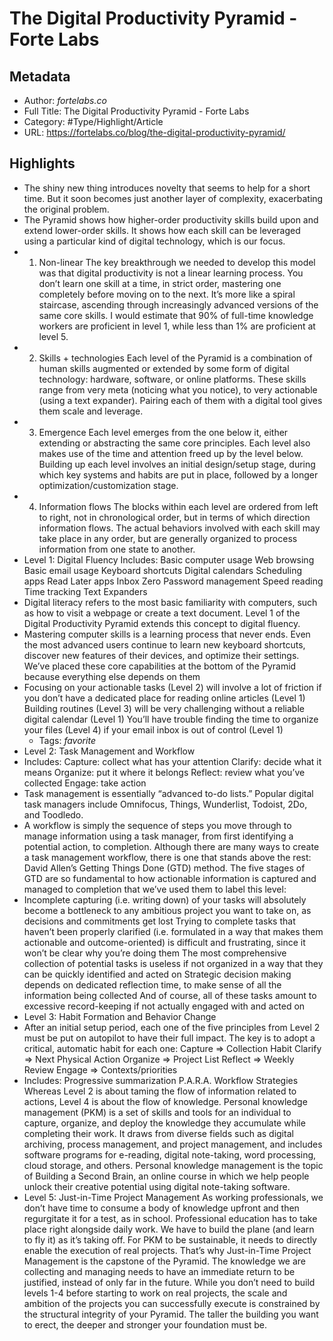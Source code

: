 # The Digital Productivity Pyramid - Forte Labs

## Metadata

* Author: *fortelabs.co*
* Full Title: The Digital Productivity Pyramid - Forte Labs
* Category: #Type/Highlight/Article
* URL: https://fortelabs.co/blog/the-digital-productivity-pyramid/

## Highlights

* The shiny new thing introduces novelty that seems to help for a short time. But it soon becomes just another layer of complexity, exacerbating the original problem.
* The Pyramid shows how higher-order productivity skills build upon and extend lower-order skills. It shows how each skill can be leveraged using a particular kind of digital technology, which is our focus.
* 
  1. Non-linear
     The key breakthrough we needed to develop this model was that digital productivity is not a linear learning process. You don’t learn one skill at a time, in strict order, mastering one completely before moving on to the next.
     It’s more like a spiral staircase, ascending through increasingly advanced versions of the same core skills. I would estimate that 90% of full-time knowledge workers are proficient in level 1, while less than 1% are proficient at level 5.
* 
  2. Skills + technologies
     Each level of the Pyramid is a combination of human skills augmented or extended by some form of digital technology: hardware, software, or online platforms.
     These skills range from very meta (noticing what you notice), to very actionable (using a text expander). Pairing each of them with a digital tool gives them scale and leverage.
* 
  3. Emergence
     Each level emerges from the one below it, either extending or abstracting the same core principles. Each level also makes use of the time and attention freed up by the level below.
     Building up each level involves an initial design/setup stage, during which key systems and habits are put in place, followed by a longer optimization/customization stage.
* 
  4. Information flows
     The blocks within each level are ordered from left to right, not in chronological order, but in terms of which direction information flows. The actual behaviors involved with each skill may take place in any order, but are generally organized to process information from one state to another.
* Level 1: Digital Fluency
  Includes:
  Basic computer usage
  Web browsing
  Basic email usage
  Keyboard shortcuts
  Digital calendars
  Scheduling apps
  Read Later apps
  Inbox Zero
  Password management
  Speed reading
  Time tracking
  Text Expanders
* Digital literacy refers to the most basic familiarity with computers, such as how to visit a webpage or create a text document. Level 1 of the Digital Productivity Pyramid extends this concept to digital fluency.
* Mastering computer skills is a learning process that never ends. Even the most advanced users continue to learn new keyboard shortcuts, discover new features of their devices, and optimize their settings.
  We’ve placed these core capabilities at the bottom of the Pyramid because everything else depends on them
* Focusing on your actionable tasks (Level 2) will involve a lot of friction if you don’t have a dedicated place for reading online articles (Level 1)
  Building routines (Level 3) will be very challenging without a reliable digital calendar (Level 1)
  You’ll have trouble finding the time to organize your files (Level 4) if your email inbox is out of control (Level 1)
  * Tags: *favorite* 
* Level 2: Task Management and Workflow
* Includes:
  Capture: collect what has your attention
  Clarify: decide what it means
  Organize: put it where it belongs
  Reflect: review what you’ve collected
  Engage: take action
* Task management is essentially “advanced to-do lists.” Popular digital task managers include Omnifocus, Things, Wunderlist, Todoist, 2Do, and Toodledo.
* A workflow is simply the sequence of steps you move through to manage information using a task manager, from first identifying a potential action, to completion.
  Although there are many ways to create a task management workflow, there is one that stands above the rest: David Allen’s Getting Things Done (GTD) method. The five stages of GTD are so fundamental to how actionable information is captured and managed to completion that we’ve used them to label this level:
* Incomplete capturing (i.e. writing down) of your tasks will absolutely become a bottleneck to any ambitious project you want to take on, as decisions and commitments get lost
  Trying to complete tasks that haven’t been properly clarified (i.e. formulated in a way that makes them actionable and outcome-oriented) is difficult and frustrating, since it won’t be clear why you’re doing them
  The most comprehensive collection of potential tasks is useless if not organized in a way that they can be quickly identified and acted on
  Strategic decision making depends on dedicated reflection time, to make sense of all the information being collected
  And of course, all of these tasks amount to excessive record-keeping if not actually engaged with and acted on
* Level 3: Habit Formation and Behavior Change
* After an initial setup period, each one of the five principles from Level 2 must be put on autopilot to have their full impact. The key is to adopt a critical, automatic habit for each one:
  Capture => Collection Habit
  Clarify => Next Physical Action
  Organize => Project List
  Reflect => Weekly Review
  Engage => Contexts/priorities
* Includes:
  Progressive summarization
  P.A.R.A.
  Workflow Strategies
  Whereas Level 2 is about taming the flow of information related to actions, Level 4 is about the flow of knowledge.
  Personal knowledge management (PKM) is a set of skills and tools for an individual to capture, organize, and deploy the knowledge they accumulate while completing their work. It draws from diverse fields such as digital archiving, process management, and project management, and includes software programs for e-reading, digital note-taking, word processing, cloud storage, and others.
  Personal knowledge management is the topic of Building a Second Brain, an online course in which we help people unlock their creative potential using digital note-taking software.
* Level 5: Just-in-Time Project Management
  As working professionals, we don’t have time to consume a body of knowledge upfront and then regurgitate it for a test, as in school. Professional education has to take place right alongside daily work. We have to build the plane (and learn to fly it) as it’s taking off.
  For PKM to be sustainable, it needs to directly enable the execution of real projects. That’s why Just-in-Time Project Management is the capstone of the Pyramid. The knowledge we are collecting and managing needs to have an immediate return to be justified, instead of only far in the future.
  While you don’t need to build levels 1-4 before starting to work on real projects, the scale and ambition of the projects you can successfully execute is constrained by the structural integrity of your Pyramid. The taller the building you want to erect, the deeper and stronger your foundation must be.
